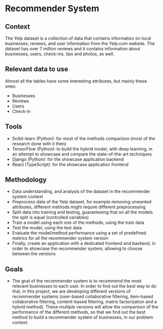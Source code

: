 # Recommender System

## Context

The Yelp dataset is a collection of data that contains information on local businesses, reviews, and user information from the Yelp.com website. The dataset has over 7 million reviews and it contains information about businesses, users, check-ins, tips and photos, as well.

## Relevant data to use

Almost all the tables have some interesting attributes, but mainly these ones:
- Businesses
- Reviews
- Users
- Check-in

## Tools

- Scikit-learn (Python): for most of the methods comparison (most of the research done with it then)
- TensorFlow (Python): to build the hybrid model, with deep learning, in an attempt to showcase and compare the state-of-the-art techniques
- Django (Python): for the showcase application backend
- React (TypeScript): for the showcase application frontend

## Methodology

- Data understanding, and analysis of the dataset in the recommender system context
- Preprocess data of the Yelp dataset, for example removing unwanted attributes, different methods might require different preprocessing
- Split data into training and testing, guaranteeing that on all the models the split is equal (controlled variables)
- Train a model using each one of the methods, using the train data
- Test the model, using the test data
- Evaluate the model/method performance using a set of predefined metrics for all the recommender system version
- Finally, create an application with a dedicated frontend and backend, in order to showcase the recommender system, allowing to choose between the versions

## Goals

- The goal of the recommender system is to recommend the most relevant businesses to each user. In order to find out the best way to do that, in this project, we are developing different versions of recommender systems (user-based collaborative filtering, item-based collaborative filtering, content-based filtering, matrix factorization and a hybrid method). These multiple versions will allow the comparison of the performance of the different methods, so that we find out the best method to build a recommender system of businesses, in our problem context.